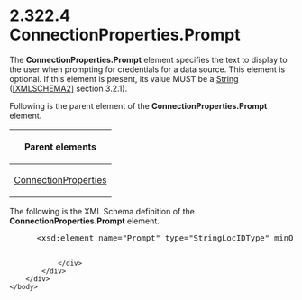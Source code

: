 <html dir="LTR" xmlns:mshelp="http://msdn.microsoft.com/mshelp" xmlns:ddue="http://ddue.schemas.microsoft.com/authoring/2003/5" xmlns:xlink="http://www.w3.org/1999/xlink" xmlns:tool="http://www.microsoft.com/tooltip">
    <head>
        <meta http-equiv="Content-Type" content="text/html; CHARSET=utf-8"></meta>
        <meta name="save" content="history"></meta>
        <title>2.322.4 ConnectionProperties.Prompt</title>
        <xml>
            <mshelp:toctitle title="2.322.4 ConnectionProperties.Prompt"></mshelp:toctitle>
            <mshelp:rltitle title="[MS-RDL]: ConnectionProperties.Prompt"></mshelp:rltitle>
            <mshelp:keyword index="A" term="9a356c3a-95cf-4505-9b2a-19dd5ca965ef"></mshelp:keyword>
            <mshelp:attr name="DCSext.ContentType" value="open specification"></mshelp:attr>
            <mshelp:attr name="AssetID" value="9a356c3a-95cf-4505-9b2a-19dd5ca965ef"></mshelp:attr>
            <mshelp:attr name="TopicType" value="kbRef"></mshelp:attr>
            <mshelp:attr name="DCSext.Title" value="[MS-RDL]: ConnectionProperties.Prompt" />
        </xml>
    </head>
    <body>
        <div id="header">
            <h1 class="heading">2.322.4 ConnectionProperties.Prompt</h1>
        </div>
        <div id="mainSection">
            <div id="mainBody">
                <div id="allHistory" class="saveHistory"></div>
                <div id="sectionSection0" class="section" name="collapseableSection">
                    

<p>The <b>ConnectionProperties.Prompt</b> element specifies the
text to display to the user when prompting for credentials for a data source.
This element is optional. If this element is present, its value MUST be a <a href="1ed81ef3-a683-45e3-aaad-bd2bbe71bc3d.md">String</a> (<a href="https://go.microsoft.com/fwlink/?LinkId=90610">[XMLSCHEMA2]</a> section
3.2.1). </p>

<p>Following is the parent element of the <b>ConnectionProperties.Prompt</b>
element.</p>

<table>
 <thead>
  <tr>
   <th>
   <p>Parent elements</p>
   </th>
  </tr>
 </thead>
 <tr>
  <td>
  <p><a href="47b5b8d2-5f61-4423-89c9-968ec87a1d73.md">ConnectionProperties</a></p>
  </td>
 </tr>
</table>

<p>The following is the XML Schema definition of the <b>ConnectionProperties.Prompt</b>
element.</p>

<dl>
<dd>
<div><pre> &lt;xsd:element name=&quot;Prompt&quot; type=&quot;StringLocIDType&quot; minOccurs=&quot;0&quot; /&gt;
  
</pre></div>
</dd></dl>


                </div>
            </div>
        </div>
    </body>
</html>